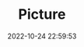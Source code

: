 ---
weight: 1
images:
- /images/edited/108.jpeg
title: Picture
date: 2022-10-24 22:59:53
tags: [luminar neo,work,person,chair,tv]
---